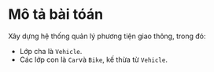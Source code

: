 # Mô tả bài tóán

Xây dựng hệ thống quản lý phương tiện giao thông, trong đó:
* Lớp cha là ```Vehicle```.
* Các lớp con là ```Car```và ```Bike```, kế thừa từ ```Vehicle```.